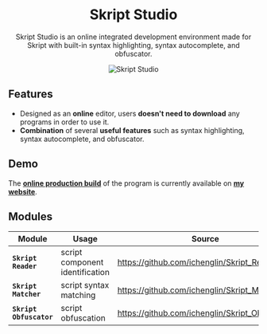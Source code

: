 <div align="center">
	<h1>Skript Studio</h1>
	<p>Skript Studio is an online integrated development environment made for Skript with built-in syntax highlighting, syntax autocomplete, and obfuscator.</p>
	<img src="https://ichenglin.net/images/skript_studio.png" alt="Skript Studio">
</div>

## Features

- Designed as an **online** editor, users **doesn't need to download** any programs in order to use it.
- **Combination** of several **useful features** such as syntax highlighting, syntax autocomplete, and obfuscator.

## Demo

The **[online production build](https://skriptstudio.ichenglin.net/)** of the program is currently available on **[my website](https://skriptstudio.ichenglin.net/)**.

## Modules

| Module                  | Usage                           | Source                                         |
| ----------------------- | ------------------------------- | ---------------------------------------------- |
| **`Skript Reader`**     | script component identification | https://github.com/ichenglin/Skript_Reader     |
| **`Skript Matcher`**    | script syntax matching          | https://github.com/ichenglin/Skript_Matcher    |
| **`Skript Obfuscator`** | script obfuscation              | https://github.com/ichenglin/Skript_Obfuscator |